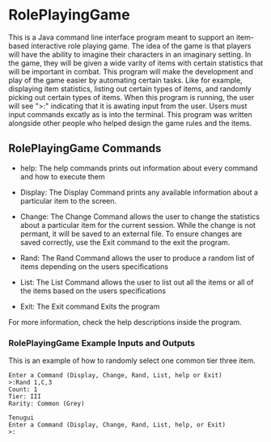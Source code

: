 # RolePlayingGame
This is a Java command line interface program meant to support an item-based interactive role playing game. The idea of the game is that players will have the ability to imagine their characters in an imaginary setting. In the game, they will be given a wide varity of items with certain statistics that will be important in combat. This program will make the development and play of the game easier by automating certain tasks. Like for example, displaying item statistics, listing out certain types of items, and randomly picking out certain types of items. When this program is running, the user will see ">:" indicating that it is awating input from the user. Users must input commands excatly as is into the terminal. This program was written alongside other people who helped design the game rules and the items. 

## RolePlayingGame Commands

* help: The help commands prints out information about every command and how to execute them

* Display: The Display Command prints any available information about a particular item to the screen.

* Change: The Change Command allows the user to change the statistics about a particular item for the current session. While the change is not permant, it will be saved to an external file. To ensure changes are saved correctly, use the Exit command to the exit the program. 

* Rand: The Rand Command allows the user to produce a random list of items depending on the users specifications

* List: The List Command allows the user to list out all the items or all of the items based on the users specifications

* Exit: The Exit command Exits the program

For more information, check the help descriptions inside the program. 

### RolePlayingGame Example Inputs and Outputs 

This is an example of how to randomly select one common tier three item. 

```
Enter a Command (Display, Change, Rand, List, help or Exit)
>:Rand 1,C,3
Count: 1
Tier: III
Rarity: Common (Grey)

Tenugui
Enter a Command (Display, Change, Rand, List, help, or Exit)
>:
```


